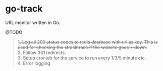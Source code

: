 # go-track

URL monitor written in Go.

@TODO
> ~~1. Log all 200 status codes to redis database with url as key. This is used for checking the stracktrace if the website goes > down.~~\
> 2. Follow 301 redirects.\
> 3. Setup cronjob for the service to run every 1/3/5 minute etc.\
> 4. Error logging
